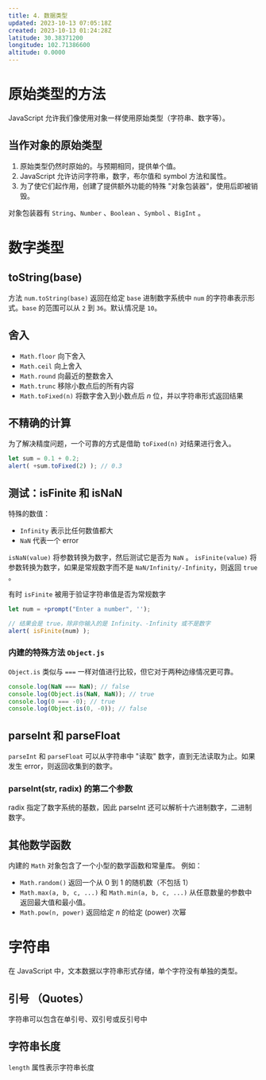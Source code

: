 ```yaml
---
title: 4. 数据类型
updated: 2023-10-13 07:05:18Z
created: 2023-10-13 01:24:28Z
latitude: 30.38371200
longitude: 102.71386600
altitude: 0.0000
---
```


# 原始类型的方法
JavaScript 允许我们像使用对象一样使用原始类型（字符串、数字等）。
## 当作对象的原始类型
1. 原始类型仍然时原始的。与预期相同，提供单个值。
2. JavaScript 允许访问字符串，数字，布尔值和 symbol 方法和属性。
3. 为了使它们起作用，创建了提供额外功能的特殊 "对象包装器"，使用后即被销毁。

对象包装器有 `String`、`Number` 、`Boolean` 、`Symbol` 、`BigInt` 。

# 数字类型
## toString(base)
方法 `num.toString(base)` 返回在给定 `base` 进制数字系统中 `num` 的字符串表示形式。`base` 的范围可以从 `2` 到 `36`。默认情况是 `10`。
## 舍入
* `Math.floor` 向下舍入
* `Math.ceil` 向上舍入
* `Math.round` 向最近的整数舍入
* `Math.trunc` 移除小数点后的所有内容
* `Math.toFixed(n)` 将数字舍入到小数点后 $n$ 位，并以字符串形式返回结果
## 不精确的计算
为了解决精度问题，一个可靠的方式是借助 `toFixed(n)` 对结果进行舍入。
```js
let sum = 0.1 + 0.2;
alert( +sum.toFixed(2) ); // 0.3
```
## 测试：isFinite 和 isNaN
特殊的数值：
* `Infinity` 表示比任何数值都大
* `NaN` 代表一个 error

`isNaN(value)` 将参数转换为数字，然后测试它是否为 `NaN` 。
`isFinite(value)` 将参数转换为数字，如果是常规数字而不是 `NaN/Infinity/-Infinity`，则返回 `true` 。

有时 `isFinite` 被用于验证字符串值是否为常规数字
```js
let num = +prompt("Enter a number", '');

// 结果会是 true，除非你输入的是 Infinity、-Infinity 或不是数字
alert( isFinite(num) );
```
### 内建的特殊方法 `Object.js`
`Object.is` 类似与 `===` 一样对值进行比较，但它对于两种边缘情况更可靠。
```js
console.log(NaN === NaN); // false
console.log(Object.is(NaN, NaN)); // true
console.log(0 === -0); // true
console.log(Object.is(0, -0)); // false
```
## parseInt 和 parseFloat
`parseInt` 和 `parseFloat` 可以从字符串中 "读取" 数字，直到无法读取为止。如果发生 error，则返回收集到的数字。
### parseInt(str, radix) 的第二个参数
radix 指定了数字系统的基数，因此 parseInt 还可以解析十六进制数字，二进制数字。
## 其他数学函数
内建的 `Math` 对象包含了一个小型的数学函数和常量库。
例如：
* `Math.random()` 返回一个从 $0$ 到 $1$ 的随机数（不包括 $1$）
* `Math.max(a, b, c, ...)` 和 `Math.min(a, b, c, ...)`
   从任意数量的参数中返回最大值和最小值。
 * `Math.pow(n, power)` 返回给定 $n$ 的给定 (power) 次幂
 
 # 字符串
 在 JavaScript 中，文本数据以字符串形式存储，单个字符没有单独的类型。
 ## 引号 （Quotes）
 字符串可以包含在单引号、双引号或反引号中
 ## 字符串长度
 `length` 属性表示字符串长度
 